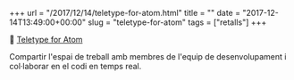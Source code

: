 +++
url = "/2017/12/14/teletype-for-atom.html"
title = ""
date = "2017-12-14T13:49:00+00:00"
slug = "teletype-for-atom"
tags = ["retalls"]
+++

📎 [Teletype for Atom](https://teletype.atom.io/)

Compartir l'espai de treball amb membres de l'equip de desenvolupament i col·laborar en el codi en temps real.

